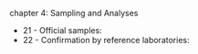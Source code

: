 chapter 4: Sampling and Analyses

<ul>
			<li>21 - Official samples: <ul>
			</ul></li>			<li>22 - Confirmation by reference laboratories: <ul>
			</ul></li></ul>